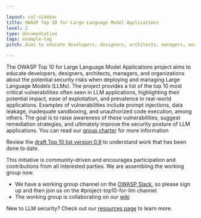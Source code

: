 ```yaml
---

layout: col-sidebar
title: OWASP Top 10 for Large Language Model Applications
level: 2
type: documentation
tags: example-tag
pitch: Aims to educate developers, designers, architects, managers, and organizations about the potential security risks when deploying and managing Large Language Models (LLMs)

---
```


The OWASP Top 10 for Large Language Model Applications project aims to educate developers, designers, architects, managers, and organizations about the potential security risks when deploying and managing Large Language Models (LLMs). The project provides a list of the top 10 most critical vulnerabilities often seen in LLM applications, highlighting their potential impact, ease of exploitation, and prevalence in real-world applications. Examples of vulnerabilities include prompt injections, data leakage, inadequate sandboxing, and unauthorized code execution, among others. The goal is to raise awareness of these vulnerabilities, suggest remediation strategies, and ultimately improve the security posture of LLM applications. You can read our [group charter](https://github.com/OWASP/www-project-top-10-for-large-language-model-applications/wiki/Charter) for more information

Review the [draft Top 10 list version 0.9](assets/PDF/OWASP-Top-10-for-LLMs-2023-v09.pdf) to understand work that has been done to date.

This initiative is community-driven and encourages participation and contributions from all interested parties. We are assembling the working group now.

* We have a working group channel on the [OWASP Slack](https://owasp.org/slack/invite), so please sign up and then join us on the #project-top10-for-llm channel.
* The working group is collaborating on our [wiki](https://github.com/OWASP/www-project-top-10-for-large-language-model-applications/wiki)

New to LLM security?  Check out our [resources page](https://github.com/OWASP/www-project-top-10-for-large-language-model-applications/wiki/Educational-Resources) to learn more.
